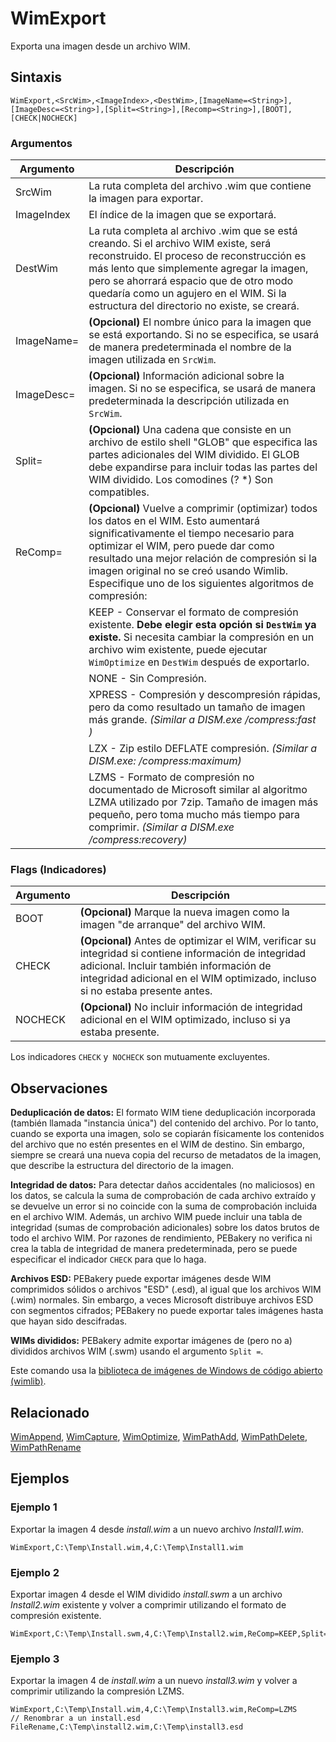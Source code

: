 # WimExport

Exporta una imagen desde un archivo WIM.

## Sintaxis

```pebakery
WimExport,<SrcWim>,<ImageIndex>,<DestWim>,[ImageName=<String>],[ImageDesc=<String>],[Split=<String>],[Recomp=<String>],[BOOT],[CHECK|NOCHECK]
```

### Argumentos

| Argumento | Descripción |
| --- | --- |
| SrcWim | La ruta completa del archivo .wim que contiene la imagen para exportar. |
| ImageIndex | El índice de la imagen que se exportará. |
| DestWim | La ruta completa al archivo .wim que se está creando. Si el archivo WIM existe, será reconstruido. El proceso de reconstrucción es más lento que simplemente agregar la imagen, pero se ahorrará espacio que de otro modo quedaría como un agujero en el WIM. Si la estructura del directorio no existe, se creará. |
| ImageName= | **(Opcional)** El nombre único para la imagen que se está exportando. Si no se especifica, se usará de manera predeterminada el nombre de la imagen utilizada en `SrcWim`. |
| ImageDesc= | **(Opcional)** Información adicional sobre la imagen. Si no se especifica, se usará de manera predeterminada la descripción utilizada en `SrcWim`. |
| Split= | **(Opcional)** Una cadena que consiste en un archivo de estilo shell "GLOB" que especifica las partes adicionales del WIM dividido. El GLOB debe expandirse para incluir todas las partes del WIM dividido. Los comodines (? *) Son compatibles. |
| ReComp= | **(Opcional)** Vuelve a comprimir (optimizar) todos los datos en el WIM. Esto aumentará significativamente el tiempo necesario para optimizar el WIM, pero puede dar como resultado una mejor relación de compresión si la imagen original no se creó usando Wimlib. Especifique uno de los siguientes algoritmos de compresión: |
|| KEEP - Conservar el formato de compresión existente. **Debe elegir esta opción si `DestWim` ya existe.** Si necesita cambiar la compresión en un archivo wim existente, puede ejecutar` WimOptimize` en `DestWim` después de exportarlo. |
|| NONE - Sin Compresión. |
|| XPRESS - Compresión y descompresión rápidas, pero da como resultado un tamaño de imagen más grande. _(Similar a DISM.exe  /compress:fast )_ |
|| LZX - Zip estilo DEFLATE compresión. _(Similar a DISM.exe: /compress:maximum)_ |
|| LZMS - Formato de compresión no documentado de Microsoft similar al algoritmo LZMA utilizado por 7zip. Tamaño de imagen más pequeño, pero toma mucho más tiempo para comprimir. _(Similar a DISM.exe /compress:recovery)_ |

### Flags (Indicadores)

| Argumento | Descripción |
| --- | --- |
| BOOT | **(Opcional)** Marque la nueva imagen como la imagen "de arranque" del archivo WIM. |
| CHECK | **(Opcional)** Antes de optimizar el WIM, verificar su integridad si contiene información de integridad adicional. Incluir también información de integridad adicional en el WIM optimizado, incluso si no estaba presente antes.  |
| NOCHECK | **(Opcional)** No incluir información de integridad adicional en el WIM optimizado, incluso si ya estaba presente. |

Los indicadores `CHECK` y` NOCHECK` son mutuamente excluyentes.

## Observaciones

**Deduplicación de datos:** El formato WIM tiene deduplicación incorporada (también llamada "instancia única") del contenido del archivo. Por lo tanto, cuando se exporta una imagen, solo se copiarán físicamente los contenidos del archivo que no estén presentes en el WIM de destino. Sin embargo, siempre se creará una nueva copia del recurso de metadatos de la imagen, que describe la estructura del directorio de la imagen.

**Integridad de datos:** Para detectar daños accidentales (no maliciosos) en los datos, se calcula la suma de comprobación de cada archivo extraído y se devuelve un error si no coincide con la suma de comprobación incluida en el archivo WIM. Además, un archivo WIM puede incluir una tabla de integridad (sumas de comprobación adicionales) sobre los datos brutos de todo el archivo WIM. Por razones de rendimiento, PEBakery no verifica ni crea la tabla de integridad de manera predeterminada, pero se puede especificar el indicador `CHECK` para que lo haga.

**Archivos ESD:** PEBakery puede exportar imágenes desde WIM comprimidos sólidos o archivos "ESD" (.esd), al igual que los archivos WIM (.wim) normales. Sin embargo, a veces Microsoft distribuye archivos ESD con segmentos cifrados; PEBakery no puede exportar tales imágenes hasta que hayan sido descifradas.

**WIMs divididos:** PEBakery admite exportar imágenes de (pero no a) divididos archivos WIM (.swm) usando el argumento `Split =`.

Este comando usa la [biblioteca de imágenes de Windows de código abierto (wimlib)](https://wimlib.net/).

## Relacionado

[WimAppend](./WimAppend.md), [WimCapture](./WimCapture.md), [WimOptimize](./WimOptimize.md), [WimPathAdd](./WimPathAdd.md), [WimPathDelete](./WimPathDelete.md), [WimPathRename](./WimPathRename.md)

## Ejemplos

### Ejemplo 1

Exportar la imagen 4 desde *install.wim* a un nuevo archivo *Install1.wim*.

```pebakery
WimExport,C:\Temp\Install.wim,4,C:\Temp\Install1.wim
```

### Ejemplo 2

Exportar imagen 4 desde el WIM dividido *install.swm* a un archivo *Install2.wim* existente y volver a comprimir utilizando el formato de compresión existente.

```pebakery
WimExport,C:\Temp\Install.swm,4,C:\Temp\Install2.wim,ReComp=KEEP,Split="C:\Temp\install*.swm"
```

### Ejemplo 3

Exportar la imagen 4 de *install.wim* a un nuevo *install3.wim* y volver a comprimir utilizando la compresión LZMS.

```pebakery
WimExport,C:\Temp\Install.wim,4,C:\Temp\Install3.wim,ReComp=LZMS
// Renombrar a un install.esd
FileRename,C:\Temp\install2.wim,C:\Temp\install3.esd
```
